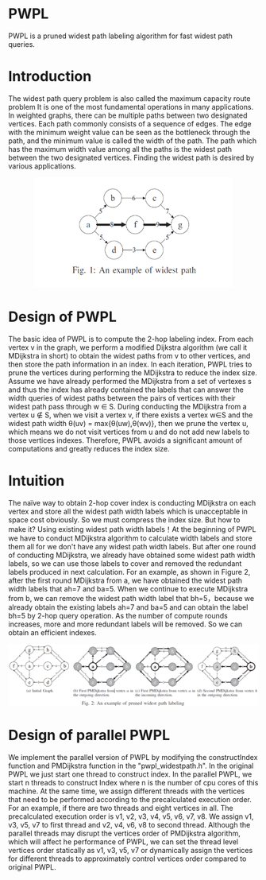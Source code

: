 # PWPL
PWPL is a pruned widest path labeling algorithm for fast widest path queries.
# Introduction
The widest path query problem is also called the maximum capacity route problem It is one of the most fundamental operations in many applications. In weighted graphs, there can be multiple paths between two designated vertices. Each path commonly consists of a sequence of edges. The edge with the minimum weight value can be seen as the bottleneck through the path, and the minimum value is called the width of the path. The path which has the maximum width value among all the paths is the widest path between the two designated vertices. Finding the widest path is desired by various applications.

<div align=center><img width="400" height="222" src="最宽路经.jpg"/></div>
 


# Design of PWPL
The basic idea of PWPL is to compute the 2-hop labeling index. From each vertex v in the graph, we perform a modified Dijkstra algorithm (we call it MDijkstra in short) to obtain the widest paths from v to other vertices, and then store the path information in an index. In each iteration, PWPL tries to prune the vertices during performing the MDijkstra to reduce the index size. Assume we have already performed the MDijkstra from a set of vertexes s and thus the index has already contained the labels that can answer the width queries of widest paths between the pairs of vertices with their widest path pass through w ∈ S. During conducting the MDijkstra from a vertex u ∉ S, when we visit a vertex v, if there exists a vertex w∈S and the widest path width θ(uv) = max{θ(uw),θ(wv)}, then we prune the vertex u, which means we do not visit vertices from u and do not add new labels to those vertices indexes. Therefore, PWPL avoids a significant amount of computations and greatly reduces the index size.

# Intuition 
The naïve way to obtain 2-hop cover index is conducting MDijkstra on each vertex and store all the widest path width labels which is unacceptable in space cost obviously. So we must compress the index size. But how to make it? Using existing widest path width labels！At the beginning of PWPL we have to conduct MDijkstra algorithm to calculate width labels and store them all for we don't have any widest path width labels. But after one round of conducting MDijkstra, we already have obtained some widest path width labels, so we can use those labels to cover and removed the redundant labels produced in next calculation. For an example, as shown in Figure 2, after the first round MDijkstra from a, we have obtained the widest path width labels that ah=7 and ba=5. When we continue to execute MDijkstra from b, we can remove the widest path width label that bh=5，because we already obtain the existing labels ah=7 and ba=5 and can obtain the label bh=5 by 2-hop query operation. As the number of compute rounds increases, more and more redundant labels will be removed. So we can obtain an efficient indexes.

![image](剪枝.jpg)

# Design of parallel PWPL
We implement the parallel version of PWPL by modifying the constructIndex function and PMDijkstra function in the "pwpl_widestpath.h". In the original PWPL we just start one thread to construct index. In the parallel PWPL, we start n threads to construct Index where n is the number of cpu cores of this machine. At the same time, we assign different threads with the vertices that need to be performed according to the precalculated execution order. For an example, if there are two threads and eight vertices in all. The precalculated execution order is v1, v2, v3, v4, v5, v6, v7, v8. We assign v1, v3, v5, v7 to first thread and v2, v4, v6, v8 to second thread. Although the parallel threads may disrupt the vertices order of PMDijkstra algorithm, which will affect he performance of PWPL, we can set the thread level vertices order statically as v1, v3, v5, v7 or dynamically assign the vertices for different threads to approximately control vertices order compared to original PWPL.

